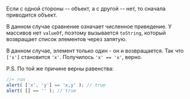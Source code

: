 Если с одной стороны -- объект, а с другой -- нет, то сначала приводится объект. 

В данном случае сравнение означает численное приведение. У массивов нет `valueOf`, поэтому вызывается `toString`, который возвращает список элементов через запятую.

В данном случае, элемент только один - он и возвращается. Так что `['x']` становится `'x'`. Получилось `'x' == 'x'`, верно.

P.S.
По той же причине верны равенства:

```js
//+ run
alert( ['x', 'y'] == 'x,y' ); // true
alert( [] == '' ); // true
```

